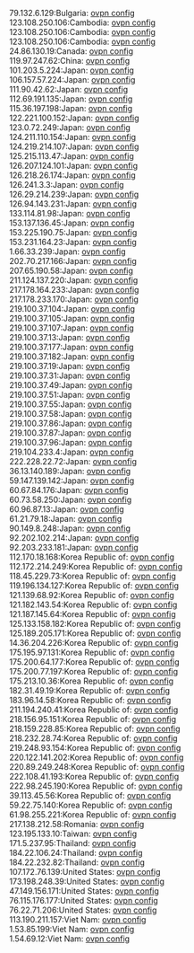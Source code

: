 79.132.6.129:Bulgaria: [ovpn config](vpn/79_132_6_129.ovpn)  
123.108.250.106:Cambodia: [ovpn config](vpn/123_108_250_106.ovpn)  
123.108.250.106:Cambodia: [ovpn config](vpn/123_108_250_106.ovpn)  
123.108.250.106:Cambodia: [ovpn config](vpn/123_108_250_106.ovpn)  
24.86.130.19:Canada: [ovpn config](vpn/24_86_130_19.ovpn)  
119.97.247.62:China: [ovpn config](vpn/119_97_247_62.ovpn)  
101.203.5.224:Japan: [ovpn config](vpn/101_203_5_224.ovpn)  
106.157.57.224:Japan: [ovpn config](vpn/106_157_57_224.ovpn)  
111.90.42.62:Japan: [ovpn config](vpn/111_90_42_62.ovpn)  
112.69.191.135:Japan: [ovpn config](vpn/112_69_191_135.ovpn)  
115.36.197.198:Japan: [ovpn config](vpn/115_36_197_198.ovpn)  
122.221.100.152:Japan: [ovpn config](vpn/122_221_100_152.ovpn)  
123.0.72.249:Japan: [ovpn config](vpn/123_0_72_249.ovpn)  
124.211.110.154:Japan: [ovpn config](vpn/124_211_110_154.ovpn)  
124.219.214.107:Japan: [ovpn config](vpn/124_219_214_107.ovpn)  
125.215.113.47:Japan: [ovpn config](vpn/125_215_113_47.ovpn)  
126.207.124.101:Japan: [ovpn config](vpn/126_207_124_101.ovpn)  
126.218.26.174:Japan: [ovpn config](vpn/126_218_26_174.ovpn)  
126.241.3.3:Japan: [ovpn config](vpn/126_241_3_3.ovpn)  
126.29.214.239:Japan: [ovpn config](vpn/126_29_214_239.ovpn)  
126.94.143.231:Japan: [ovpn config](vpn/126_94_143_231.ovpn)  
133.114.81.98:Japan: [ovpn config](vpn/133_114_81_98.ovpn)  
153.137.136.45:Japan: [ovpn config](vpn/153_137_136_45.ovpn)  
153.225.190.75:Japan: [ovpn config](vpn/153_225_190_75.ovpn)  
153.231.164.23:Japan: [ovpn config](vpn/153_231_164_23.ovpn)  
1.66.33.239:Japan: [ovpn config](vpn/1_66_33_239.ovpn)  
202.70.217.166:Japan: [ovpn config](vpn/202_70_217_166.ovpn)  
207.65.190.58:Japan: [ovpn config](vpn/207_65_190_58.ovpn)  
211.124.137.220:Japan: [ovpn config](vpn/211_124_137_220.ovpn)  
217.178.164.233:Japan: [ovpn config](vpn/217_178_164_233.ovpn)  
217.178.233.170:Japan: [ovpn config](vpn/217_178_233_170.ovpn)  
219.100.37.104:Japan: [ovpn config](vpn/219_100_37_104.ovpn)  
219.100.37.105:Japan: [ovpn config](vpn/219_100_37_105.ovpn)  
219.100.37.107:Japan: [ovpn config](vpn/219_100_37_107.ovpn)  
219.100.37.13:Japan: [ovpn config](vpn/219_100_37_13.ovpn)  
219.100.37.177:Japan: [ovpn config](vpn/219_100_37_177.ovpn)  
219.100.37.182:Japan: [ovpn config](vpn/219_100_37_182.ovpn)  
219.100.37.19:Japan: [ovpn config](vpn/219_100_37_19.ovpn)  
219.100.37.31:Japan: [ovpn config](vpn/219_100_37_31.ovpn)  
219.100.37.49:Japan: [ovpn config](vpn/219_100_37_49.ovpn)  
219.100.37.51:Japan: [ovpn config](vpn/219_100_37_51.ovpn)  
219.100.37.55:Japan: [ovpn config](vpn/219_100_37_55.ovpn)  
219.100.37.58:Japan: [ovpn config](vpn/219_100_37_58.ovpn)  
219.100.37.86:Japan: [ovpn config](vpn/219_100_37_86.ovpn)  
219.100.37.87:Japan: [ovpn config](vpn/219_100_37_87.ovpn)  
219.100.37.96:Japan: [ovpn config](vpn/219_100_37_96.ovpn)  
219.104.233.4:Japan: [ovpn config](vpn/219_104_233_4.ovpn)  
222.228.22.72:Japan: [ovpn config](vpn/222_228_22_72.ovpn)  
36.13.140.189:Japan: [ovpn config](vpn/36_13_140_189.ovpn)  
59.147.139.142:Japan: [ovpn config](vpn/59_147_139_142.ovpn)  
60.67.84.176:Japan: [ovpn config](vpn/60_67_84_176.ovpn)  
60.73.58.250:Japan: [ovpn config](vpn/60_73_58_250.ovpn)  
60.96.87.13:Japan: [ovpn config](vpn/60_96_87_13.ovpn)  
61.21.79.18:Japan: [ovpn config](vpn/61_21_79_18.ovpn)  
90.149.8.248:Japan: [ovpn config](vpn/90_149_8_248.ovpn)  
92.202.102.214:Japan: [ovpn config](vpn/92_202_102_214.ovpn)  
92.203.233.181:Japan: [ovpn config](vpn/92_203_233_181.ovpn)  
112.170.18.168:Korea Republic of: [ovpn config](vpn/112_170_18_168.ovpn)  
112.172.214.249:Korea Republic of: [ovpn config](vpn/112_172_214_249.ovpn)  
118.45.229.73:Korea Republic of: [ovpn config](vpn/118_45_229_73.ovpn)  
119.196.134.127:Korea Republic of: [ovpn config](vpn/119_196_134_127.ovpn)  
121.139.68.92:Korea Republic of: [ovpn config](vpn/121_139_68_92.ovpn)  
121.182.143.54:Korea Republic of: [ovpn config](vpn/121_182_143_54.ovpn)  
121.187.145.64:Korea Republic of: [ovpn config](vpn/121_187_145_64.ovpn)  
125.133.158.182:Korea Republic of: [ovpn config](vpn/125_133_158_182.ovpn)  
125.189.205.171:Korea Republic of: [ovpn config](vpn/125_189_205_171.ovpn)  
14.36.204.226:Korea Republic of: [ovpn config](vpn/14_36_204_226.ovpn)  
175.195.97.131:Korea Republic of: [ovpn config](vpn/175_195_97_131.ovpn)  
175.200.64.177:Korea Republic of: [ovpn config](vpn/175_200_64_177.ovpn)  
175.200.77.197:Korea Republic of: [ovpn config](vpn/175_200_77_197.ovpn)  
175.213.10.36:Korea Republic of: [ovpn config](vpn/175_213_10_36.ovpn)  
182.31.49.19:Korea Republic of: [ovpn config](vpn/182_31_49_19.ovpn)  
183.96.14.58:Korea Republic of: [ovpn config](vpn/183_96_14_58.ovpn)  
211.194.240.41:Korea Republic of: [ovpn config](vpn/211_194_240_41.ovpn)  
218.156.95.151:Korea Republic of: [ovpn config](vpn/218_156_95_151.ovpn)  
218.159.228.85:Korea Republic of: [ovpn config](vpn/218_159_228_85.ovpn)  
218.232.28.74:Korea Republic of: [ovpn config](vpn/218_232_28_74.ovpn)  
219.248.93.154:Korea Republic of: [ovpn config](vpn/219_248_93_154.ovpn)  
220.122.141.202:Korea Republic of: [ovpn config](vpn/220_122_141_202.ovpn)  
220.89.249.248:Korea Republic of: [ovpn config](vpn/220_89_249_248.ovpn)  
222.108.41.193:Korea Republic of: [ovpn config](vpn/222_108_41_193.ovpn)  
222.98.245.190:Korea Republic of: [ovpn config](vpn/222_98_245_190.ovpn)  
39.113.45.56:Korea Republic of: [ovpn config](vpn/39_113_45_56.ovpn)  
59.22.75.140:Korea Republic of: [ovpn config](vpn/59_22_75_140.ovpn)  
61.98.255.221:Korea Republic of: [ovpn config](vpn/61_98_255_221.ovpn)  
217.138.212.58:Romania: [ovpn config](vpn/217_138_212_58.ovpn)  
123.195.133.10:Taiwan: [ovpn config](vpn/123_195_133_10.ovpn)  
171.5.237.95:Thailand: [ovpn config](vpn/171_5_237_95.ovpn)  
184.22.106.24:Thailand: [ovpn config](vpn/184_22_106_24.ovpn)  
184.22.232.82:Thailand: [ovpn config](vpn/184_22_232_82.ovpn)  
107.172.76.139:United States: [ovpn config](vpn/107_172_76_139.ovpn)  
173.198.248.39:United States: [ovpn config](vpn/173_198_248_39.ovpn)  
47.149.156.171:United States: [ovpn config](vpn/47_149_156_171.ovpn)  
76.115.176.177:United States: [ovpn config](vpn/76_115_176_177.ovpn)  
76.22.71.206:United States: [ovpn config](vpn/76_22_71_206.ovpn)  
113.190.211.157:Viet Nam: [ovpn config](vpn/113_190_211_157.ovpn)  
1.53.85.199:Viet Nam: [ovpn config](vpn/1_53_85_199.ovpn)  
1.54.69.12:Viet Nam: [ovpn config](vpn/1_54_69_12.ovpn)  
